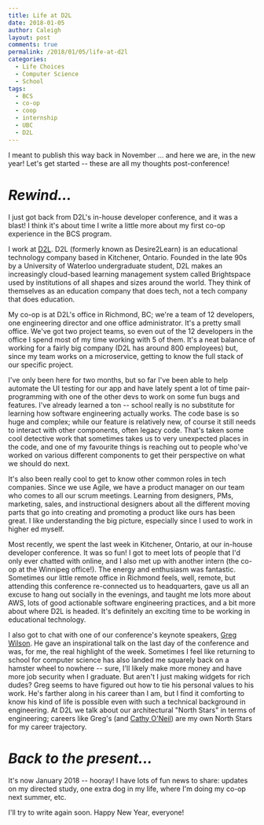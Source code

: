 ```yaml
---
title: Life at D2L
date: 2018-01-05
author: Caleigh
layout: post
comments: true
permalink: /2018/01/05/life-at-d2l
categories:
  - Life Choices
  - Computer Science
  - School
tags:
  - BCS
  - co-op
  - coop
  - internship
  - UBC
  - D2L
---
```

I meant to publish this way back in November ... and here we are, in the new year! Let's get started -- these are all my thoughts post-conference!

# _Rewind..._

I just got back from D2L's in-house developer conference, and it was a blast! I think it's about time I write a little more about my first co-op experience in the BCS program.

I work at [D2L](https://www.d2l.com/). D2L (formerly known as Desire2Learn) is an educational technology company based in Kitchener, Ontario. Founded in the late 90s by a University of Waterloo undergraduate student, D2L makes an increasingly cloud-based learning management system called Brightspace used by institutions of all shapes and sizes around the world. They think of themselves as an education company that does tech, not a tech company that does education.

My co-op is at D2L's office in Richmond, BC; we're a team of 12 developers, one engineering director and one office administrator. It's a pretty small office. We've got two project teams, so even out of the 12 developers in the office I spend most of my time working with 5 of them. It's a neat balance of working for a fairly big company (D2L has around 800 employees) but, since my team works on a microservice, getting to know the full stack of our specific project.

I've only been here for two months, but so far I've been able to help automate the UI testing for our app and have lately spent a lot of time pair-programming with one of the other devs to work on some fun bugs and features. I've already learned a ton -- school really is no substitute for learning how software engineering actually works. The code base is so huge and complex; while our feature is relatively new, of course it still needs to interact with other components, often legacy code. That's taken some cool detective work that sometimes takes us to very unexpected places in the code, and one of my favourite things is reaching out to people who've worked on various different components to get their perspective on what we should do next.

It's also been really cool to get to know other common roles in tech companies. Since we use Agile, we have a product manager on our team who comes to all our scrum meetings. Learning from designers, PMs, marketing, sales, and instructional designers about all the different moving parts that go into creating and promoting a product like ours has been great. I like understanding the big picture, especially since I used to work in higher ed myself.

Most recently, we spent the last week in Kitchener, Ontario, at our in-house developer conference. It was so fun! I got to meet lots of people that I'd only ever chatted with online, and I also met up with another intern (the co-op at the Winnipeg office!). The energy and enthusiasm was fantastic. Sometimes our little remote office in Richmond  feels, well, remote, but attending this conference re-connected us to headquarters, gave us all an excuse to hang out socially in the evenings, and taught me lots more about AWS, lots of good actionable software engineering practices, and a bit more about where D2L is headed. It's definitely an exciting time to be working in educational technology.

I also got to chat with one of our conference's keynote speakers, [Greg Wilson](http://third-bit.com/). He gave an inspirational talk on the last day of the conference and was, for me, the real highlight of the week. Sometimes I feel like returning to school for computer science has also landed me squarely back on a hamster wheel to nowhere -- sure, I'll likely make more money and have more job security when I graduate. But aren't I just making widgets for rich dudes? Greg seems to have figured out how to tie his personal values to his work. He's farther along in his career than I am, but I find it comforting to know his kind of life is possible even with such a technical background in engineering. At D2L we talk about our architectural "North Stars" in terms of engineering; careers like Greg's (and [Cathy O'Neil](https://mathbabe.org)) are my own North Stars for my career trajectory.

# _Back to the present..._

It's now January 2018 -- hooray! I have lots of fun news to share: updates on my directed study, one extra dog in my life, where I'm doing my co-op next summer, etc.

I'll try to write again soon. Happy New Year, everyone!
